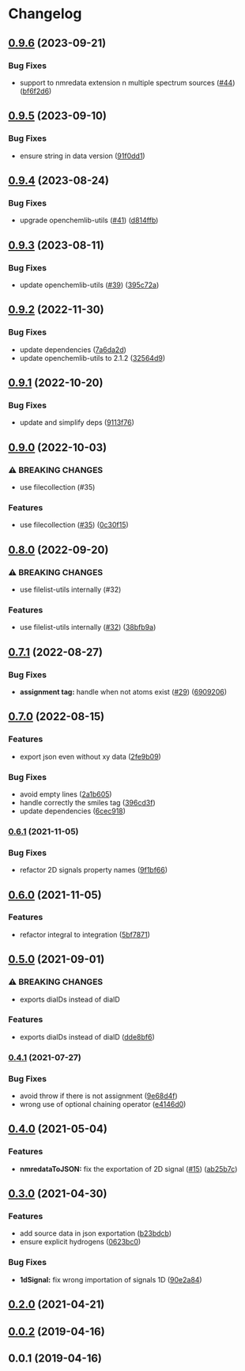 # Changelog

## [0.9.6](https://github.com/cheminfo/nmredata/compare/v0.9.5...v0.9.6) (2023-09-21)


### Bug Fixes

* support to nmredata extension n multiple spectrum sources ([#44](https://github.com/cheminfo/nmredata/issues/44)) ([bf6f2d6](https://github.com/cheminfo/nmredata/commit/bf6f2d653c1aa1975f5362c4922cbc34f881fbb3))

## [0.9.5](https://github.com/cheminfo/nmredata/compare/v0.9.4...v0.9.5) (2023-09-10)


### Bug Fixes

* ensure string in data version ([91f0dd1](https://github.com/cheminfo/nmredata/commit/91f0dd1c4666f6efc9d06ed855a146681ba882b2))

## [0.9.4](https://github.com/cheminfo/nmredata/compare/v0.9.3...v0.9.4) (2023-08-24)


### Bug Fixes

* upgrade openchemlib-utils ([#41](https://github.com/cheminfo/nmredata/issues/41)) ([d814ffb](https://github.com/cheminfo/nmredata/commit/d814ffb4fbb2d1840831f4848192a07a52de8079))

## [0.9.3](https://github.com/cheminfo/nmredata/compare/v0.9.2...v0.9.3) (2023-08-11)


### Bug Fixes

* update openchemlib-utils ([#39](https://github.com/cheminfo/nmredata/issues/39)) ([395c72a](https://github.com/cheminfo/nmredata/commit/395c72ade3b14964c4f25d608b0e48d78b9a22b3))

## [0.9.2](https://github.com/cheminfo/nmredata/compare/v0.9.1...v0.9.2) (2022-11-30)


### Bug Fixes

* update dependencies ([7a6da2d](https://github.com/cheminfo/nmredata/commit/7a6da2d79387535063f170d1887b51a77e220a55))
* update openchemlib-utils to 2.1.2 ([32564d9](https://github.com/cheminfo/nmredata/commit/32564d9ed1f82d8751f903c3f0aa71d78c331e7c))

## [0.9.1](https://github.com/cheminfo/nmredata/compare/v0.9.0...v0.9.1) (2022-10-20)


### Bug Fixes

* update and simplify deps ([9113f76](https://github.com/cheminfo/nmredata/commit/9113f76953e3dbc44195b56e420b9db1d24587cf))

## [0.9.0](https://github.com/cheminfo/nmredata/compare/v0.8.0...v0.9.0) (2022-10-03)


### ⚠ BREAKING CHANGES

* use filecollection (#35)

### Features

* use filecollection ([#35](https://github.com/cheminfo/nmredata/issues/35)) ([0c30f15](https://github.com/cheminfo/nmredata/commit/0c30f15b10436641e36f5516d4dd54d3c0a8d52f))

## [0.8.0](https://github.com/cheminfo/nmredata/compare/v0.7.1...v0.8.0) (2022-09-20)


### ⚠ BREAKING CHANGES

* use filelist-utils internally (#32)

### Features

* use filelist-utils internally ([#32](https://github.com/cheminfo/nmredata/issues/32)) ([38bfb9a](https://github.com/cheminfo/nmredata/commit/38bfb9ad8e1339f1680a9da9088cfae626b4ed6e))

## [0.7.1](https://github.com/cheminfo/nmredata/compare/v0.7.0...v0.7.1) (2022-08-27)


### Bug Fixes

* **assignment tag:** handle when not atoms exist ([#29](https://github.com/cheminfo/nmredata/issues/29)) ([6909206](https://github.com/cheminfo/nmredata/commit/69092067102bcfd7e41c37750e9ee7ce2a33da4f))

## [0.7.0](https://github.com/cheminfo/nmredata/compare/v0.6.1...v0.7.0) (2022-08-15)


### Features

* export json even without xy data ([2fe9b09](https://github.com/cheminfo/nmredata/commit/2fe9b0971b0da926942d1b0ac35ed60d50512d40))


### Bug Fixes

* avoid empty lines ([2a1b605](https://github.com/cheminfo/nmredata/commit/2a1b6054dd0e635612863840f7068956337bacb4))
* handle correctly the smiles tag ([396cd3f](https://github.com/cheminfo/nmredata/commit/396cd3fd91c8e955e9138100cdd24de46ccba8e2))
* update dependencies ([6cec918](https://github.com/cheminfo/nmredata/commit/6cec9187e21ee1a2a4bc5e03204e3fd3627c8a45))

### [0.6.1](https://www.github.com/cheminfo/nmredata/compare/v0.6.0...v0.6.1) (2021-11-05)


### Bug Fixes

* refactor 2D signals property names ([9f1bf66](https://www.github.com/cheminfo/nmredata/commit/9f1bf66de9493b8e99e564d8fe0526b3bf50760a))

## [0.6.0](https://www.github.com/cheminfo/nmredata/compare/v0.5.0...v0.6.0) (2021-11-05)


### Features

* refactor integral to integration ([5bf7871](https://www.github.com/cheminfo/nmredata/commit/5bf78711e964287ad3b826b8350796f3f3186f3f))

## [0.5.0](https://www.github.com/cheminfo/nmredata/compare/v0.4.1...v0.5.0) (2021-09-01)


### ⚠ BREAKING CHANGES

* exports diaIDs instead of diaID

### Features

* exports diaIDs instead of diaID ([dde8bf6](https://www.github.com/cheminfo/nmredata/commit/dde8bf65ae78f640e767e142dd466f3e7353f41c))

### [0.4.1](https://www.github.com/cheminfo/nmredata/compare/v0.4.0...v0.4.1) (2021-07-27)


### Bug Fixes

* avoid throw if there is not assignment ([9e68d4f](https://www.github.com/cheminfo/nmredata/commit/9e68d4f5e8b126d06735c96807975a4f6b0e12b4))
* wrong use of optional chaining operator ([e4146d0](https://www.github.com/cheminfo/nmredata/commit/e4146d055e8c17b75bb7177cdac766f99a6f7c67))

## [0.4.0](https://www.github.com/cheminfo/nmredata/compare/v0.3.0...v0.4.0) (2021-05-04)


### Features

* **nmredataToJSON:** fix the exportation of 2D signal ([#15](https://www.github.com/cheminfo/nmredata/issues/15)) ([ab25b7c](https://www.github.com/cheminfo/nmredata/commit/ab25b7ce9d9783ad12ee27063760f6123150f83c))

## [0.3.0](https://www.github.com/cheminfo/nmredata/compare/v0.2.0...v0.3.0) (2021-04-30)


### Features

* add source data in json exportation ([b23bdcb](https://www.github.com/cheminfo/nmredata/commit/b23bdcb37947347337c26f97b5a5e7bac6a4f24f))
* ensure explicit hydrogens ([0623bc0](https://www.github.com/cheminfo/nmredata/commit/0623bc053469bd33443f3778bf5e1d5ecd9bb156))


### Bug Fixes

* **1dSignal:** fix wrong importation of signals 1D ([90e2a84](https://www.github.com/cheminfo/nmredata/commit/90e2a84d1a67b51b9803eb58868620dfb5a99eee))

## [0.2.0](https://github.com/cheminfo/nmredata/compare/v0.1.0...v0.2.0) (2021-04-21)

## [0.0.2](https://github.com/cheminfo/nmredata/compare/v0.0.1...v0.0.2) (2019-04-16)



## 0.0.1 (2019-04-16)
